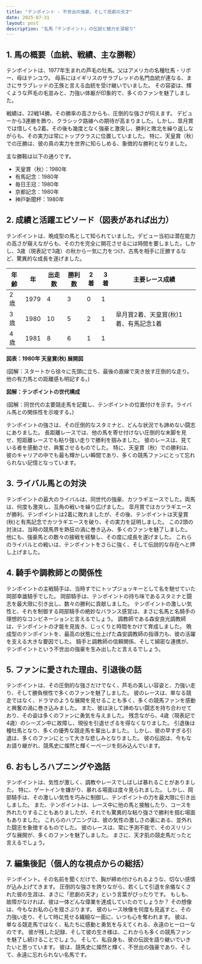 ```yaml
---
title: "テンポイント - 不世出の強豪、そして悲劇の天才"
date: 2025-07-31
layout: post
description: "名馬『テンポイント』の伝説と魅力を深堀り"
---
```


## 1. 馬の概要（血統、戦績、主な勝鞍）

テンポイントは、1977年生まれの芦毛の牡馬。父はアメリカの名種牡馬・リボー、母はテンユウ。  母系にはイギリスのサラブレッドの名門血統が連なる、まさにサラブレッドの王族と言える血統を受け継いでいました。  その容姿は、輝くような芦毛の毛並みと、力強い体躯が印象的で、多くのファンを魅了しました。

戦績は、22戦14勝。その勝率の高さからも、圧倒的な強さが伺えます。  デビューから3連勝を飾り、クラシック路線への期待が高まりました。しかし、皐月賞では惜しくも2着。その後も幾度となく強豪と激突し、勝利と敗北を繰り返しながらも、その実力は常にトップクラスに位置していました。  特に、天皇賞（秋）での圧勝は、彼の真の実力を世界に知らしめる、象徴的な勝利となりました。

主な勝鞍は以下の通りです。

* 天皇賞（秋）：1980年
* 有馬記念：1980年
* 毎日王冠：1980年
* 京都記念：1980年
* 神戸新聞杯：1980年


## 2. 成績と活躍エピソード（図表があれば出力）

テンポイントは、晩成型の馬として知られていました。デビュー当初は潜在能力の高さが窺えながらも、その力を完全に開花させるには時間を要しました。しかし、3歳（現表記で3歳）の秋から一気に力をつけ、古馬を相手に圧勝するなど、驚異的な成長を遂げました。

| 年齢 | 年 | 出走数 | 勝利数 | 2着 | 3着 | 主要レース成績 |
|---|---|---|---|---|---|---|
| 2歳 | 1979 | 4 | 3 | 0 | 1 |  |
| 3歳 | 1980 | 10 | 5 | 2 | 1 | 皐月賞2着、天皇賞(秋)1着、有馬記念1着 |
| 4歳 | 1981 | 8 | 6 | 1 | 1 |  |


**図表：1980年 天皇賞(秋) 展開図**

(図解：スタートから徐々に先頭に立ち、最後の直線で突き放す圧倒的な走り。他の有力馬との距離感も明記する。)

**図解：テンポイントの世代構成**

(図解：同世代の主要競走馬を記載し、テンポイントの位置付けを示す。ライバル馬との関係性を示唆する。)


テンポイントの強さは、その圧倒的なスタミナと、どんな状況でも諦めない闘志にありました。  長距離レースでは、他の馬を寄せ付けない圧倒的な末脚を見せ、短距離レースでも粘り強い走りで勝利を掴みました。  彼のレースは、見ている者を感動させ、興奮させるものでした。  特に、天皇賞（秋）での勝利は、彼のキャリアの中でも最も輝かしい瞬間であり、多くの競馬ファンにとって忘れられない記憶となっています。


## 3. ライバル馬との対決

テンポイントの最大のライバルは、同世代の強豪、カツラギエースでした。両馬は、何度も激突し、互角の戦いを繰り広げました。  皐月賞ではカツラギエースが勝利、テンポイントは2着に敗れましたが、その後、テンポイントは天皇賞(秋)と有馬記念でカツラギエースを破り、その実力を証明しました。  この2頭の対決は、当時の競馬界を熱狂の渦に巻き込み、多くのファンを魅了しました。  他にも、強豪馬との数々の接戦を経験し、その度に成長を遂げました。  これらのライバルとの戦いは、テンポイントをさらに強く、そして伝説的な存在へと押し上げました。


## 4. 騎手や調教師との関係性

テンポイントの主戦騎手は、当時すでにトップジョッキーとして名を馳せていた岡部幸雄騎手でした。  岡部騎手は、テンポイントの持ち味であるスタミナと闘志を最大限に引き出し、数々の勝利に貢献しました。  テンポイントの激しい気性と、それを制御する岡部騎手の絶妙なバランス感覚は、まさに名馬と名騎手の理想的なコンビネーションと言えるでしょう。  調教師である森安良光調教師は、テンポイントの才能を見抜き、じっくりと時間をかけて育成しました。  晩成型のテンポイントを、最高の状態に仕上げた森安調教師の指導力も、彼の活躍を支える大きな要因でした。  騎手と調教師の信頼関係、そして綿密な連携が、テンポイントという不世出の強豪を生み出したと言えるでしょう。


## 5. ファンに愛された理由、引退後の話

テンポイントは、その圧倒的な強さだけでなく、芦毛の美しい容姿と、力強い走り、そして勝負根性で多くのファンを魅了しました。  彼のレースは、単なる競走ではなく、ドラマのような展開を見せることも多く、多くの競馬ファンを感動と興奮の渦に巻き込みました。  また、彼は決して諦めない闘志を持ち合わせており、その姿は多くのファンに勇気を与えました。  残念ながら、4歳（現表記で4歳）のシーズン中に故障し、現役を引退せざるを得なくなりました。  引退後は種牡馬となり、多くの優秀な競走馬を輩出しました。  しかし、彼の早すぎる引退は、多くのファンにとって大きな悲しみとなりました。  彼の伝説は、今もなお語り継がれ、競馬史に燦然と輝く一ページを刻み込んでいます。


## 6. おもしろハプニングや逸話

テンポイントは、気性が激しく、調教やレースでしばしば暴れることがありました。  特に、ゲートインを嫌がり、暴れる場面は度々見られました。  しかし、岡部騎手は、その激しい気性を巧みに制御し、テンポイントの力を最大限に引き出しました。  また、テンポイントは、レース中に他の馬と接触したり、コースを外れたりすることもありましたが、それでも驚異的な粘り強さで勝利を掴む場面もありました。  これらのハプニングは、彼の気性の激しさの裏にある、並外れた闘志を象徴するものでした。  彼のレースは、常に予測不能で、そのスリリングな展開が、多くのファンを魅了しました。  まさに、天才肌の競走馬だったと言えるでしょう。


## 7. 編集後記（個人的な視点からの総括）

テンポイント。その名前を聞くだけで、胸が締め付けられるような、切ない感情が込み上げてきます。  圧倒的な強さを誇りながら、若くして引退を余儀なくされた彼の生涯は、まさに「悲劇の天才」という言葉がぴったりです。  もしも、故障がなければ、彼は一体どんな偉業を達成していたのでしょうか？  その想像は、今もなお私の心を揺さぶります。  彼のレース映像を何度も見返すと、その力強い走り、そして時に見せる繊細な一面に、いつも心を奪われます。  彼は、単なる競走馬ではなく、私たちに感動と勇気を与えてくれる、永遠のヒーローなのです。  彼が残した記録、そして彼の生き様は、これからも多くの競馬ファンを魅了し続けることでしょう。  そして、私自身も、彼の伝説を語り継いでいきたいと思っています。  彼は、競馬史に燦然と輝く、不世出の強豪であり、そして、永遠に忘れられない名馬です。
